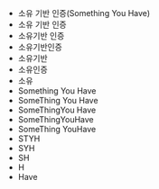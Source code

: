 - 소유 기반 인증(Something You Have)
- 소유 기반 인증
- 소유기반 인증
- 소유기반인증
- 소유기반
- 소유인증
- 소유
- Something You Have
- SomeThing You Have
- SomeThingYou Have
- SomeThingYouHave
- SomeThing YouHave
- STYH
- SYH
- SH
- H
- Have